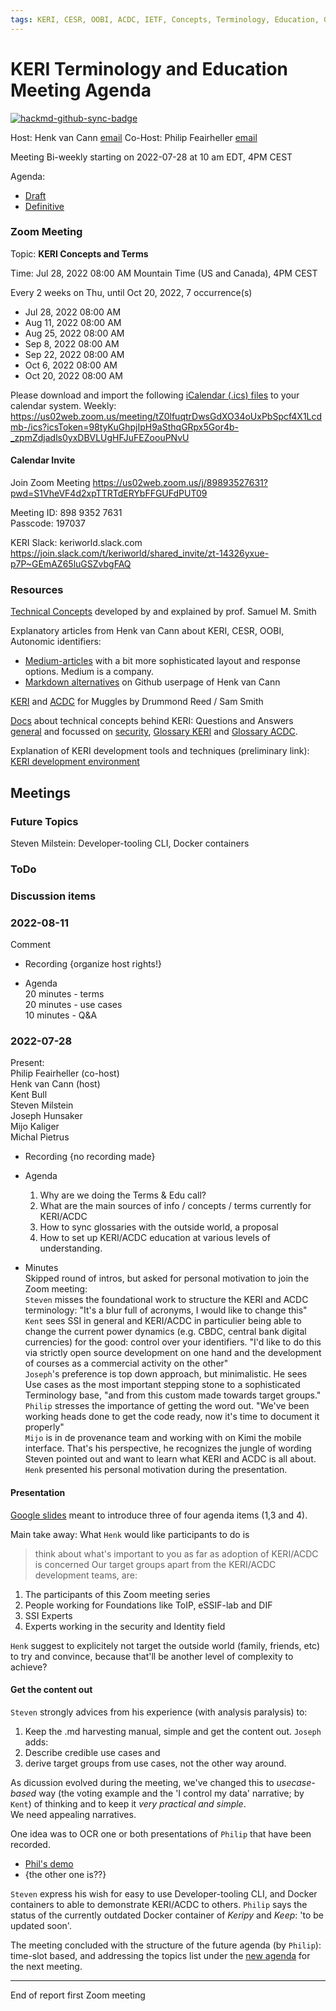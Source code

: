 ```yaml
---
tags: KERI, CESR, OOBI, ACDC, IETF, Concepts, Terminology, Education, Glossary
---
```


# KERI Terminology and Education Meeting Agenda
[![hackmd-github-sync-badge](https://hackmd.io/gHe_VCAwT9qmdzXe-Cx3MA/badge)](https://hackmd.io/gHe_VCAwT9qmdzXe-Cx3MA)

Host: Henk van Cann [email](h.vancann@blockchainbird.org)
Co-Host: Philip Feairheller [email](pfeairheller@gmail.com)

Meeting Bi-weekly starting on 2022-07-28 at 10 am EDT, 4PM CEST

Agenda:
- [Draft](https://github.com/henkvancann/WOT-terms/blob/main/agenda.md)
- [Definitive](https://github.com/weboftrust/WOT-terms/blob/main/agenda.md)

### Zoom Meeting

Topic: **KERI Concepts and Terms**

Time: Jul 28, 2022 08:00 AM Mountain Time (US and Canada), 4PM CEST

Every 2 weeks on Thu, until Oct 20, 2022, 7 occurrence(s)
- Jul 28, 2022 08:00 AM
- Aug 11, 2022 08:00 AM
- Aug 25, 2022 08:00 AM
- Sep 8, 2022 08:00 AM
- Sep 22, 2022 08:00 AM
- Oct 6, 2022 08:00 AM
- Oct 20, 2022 08:00 AM

Please download and import the following [iCalendar (.ics) files](./meeting-89893527631.ics) to your calendar system.
Weekly: https://us02web.zoom.us/meeting/tZ0lfuqtrDwsGdXO34oUxPbSpcf4X1Lcdmb-/ics?icsToken=98tyKuGhpjIpH9aSthqGRpx5Gor4b-_zpmZdjadls0yxDBVLUgHFJuFEZoouPNvU

#### Calendar Invite
Join Zoom Meeting
https://us02web.zoom.us/j/89893527631?pwd=S1VheVF4d2xpTTRTdERYbFFGUFdPUT09

Meeting ID: 898 9352 7631\
Passcode: 197037

KERI Slack: keriworld.slack.com
https://join.slack.com/t/keriworld/shared_invite/zt-14326yxue-p7P~GEmAZ65luGSZvbgFAQ

### Resources
[Technical Concepts](https://keri.one/keri-resources) developed by and explained by prof. Samuel M. Smith

Explanatory articles from Henk van Cann about KERI, CESR, OOBI, Autonomic identifiers:

- [Medium-articles](https://medium.com/happy-blockchains) with a bit more sophisticated layout and response options. Medium is a company.
- [Markdown alternatives](https://henkvancann.github.io) on Github userpage of Henk van Cann

[KERI](https://github.com/SmithSamuelM/Papers/blob/master/presentations/KERI_for_Muggles.pdf) and [ACDC](https://docs.google.com/presentation/d/1mO1EZa9BcjAjWEzw7DWi124uMfyNyDeM3HuajsGNoTo/edit#slide=id.ga411be7e84_0_0) for Muggles by Drummond Reed / Sam Smith

[Docs](https://github.com/WebOfTrust/keri/tree/main/docs) about technical concepts behind KERI: Questions and Answers [general](https://github.com/WebOfTrust/keri/blob/main/docs/Q-and-A.md) and focussed on [security](https://github.com/WebOfTrust/keri/blob/main/docs/Q-and-A-Security.md), [Glossary KERI](https://github.com/WebOfTrust/keri/blob/main/docs/Glossary.md) and [Glossary ACDC](https://github.com/trustoverip/acdc/wiki).

Explanation of KERI development tools and techniques (preliminary link): [KERI development environment](https://github.com/henkvancann/keri-1/blob/main/docs/keri-dev-env.md)

## Meetings

### Future Topics
Steven Milstein: Developer-tooling CLI, Docker containers

### ToDo

### Discussion items

### 2022-08-11

 Comment

- Recording {organize host rights!}

- Agenda\
 20 minutes - terms\
 20 minutes - use cases\
 10 minutes - Q&A
 
### 2022-07-28

Present:\
Philip Feairheller (co-host)\
Henk van Cann (host)\
Kent Bull\
Steven Milstein\
Joseph Hunsaker\
Mijo Kaliger\
Michal Pietrus

- Recording {no recording made}

- Agenda

  1. Why are we doing the Terms & Edu call?
  2. What are the main sources of info / concepts / terms currently for KERI/ACDC
  3. How to sync glossaries with the outside world, a proposal
  4. How to set up KERI/ACDC education at various levels of understanding.

- Minutes\
  Skipped round of intros, but asked for personal motivation to join the Zoom meeting:\
  `Steven` misses the foundational work to structure the KERI and ACDC terminology: "It's a blur full of acronyms, I would like to change this"\
  `Kent` sees SSI in general and KERI/ACDC in particulier being able to change the current power dynamics (e.g. CBDC, central bank digital currencies) for the good: control over your identifiers. "I'd like to do this via strictly open source development on one hand and the development of courses as a commercial activity on the other"\
  `Joseph`'s preference is top down approach, but minimalistic. He sees Use cases as the most important stepping stone to a sophisticated Terminology base, "and from this custom made towards target groups."\
  `Philip` stresses the importance of getting the word out. "We've been working heads done to get the code ready, now it's time to document it properly"\
  `Mijo` is in de provenance team and working with on Kimi the mobile interface. That's his perspective, he recognizes the jungle of wording Steven pointed out and want to learn what KERI and ACDC is all about.\
  `Henk` presented his personal motivation during the presentation.

#### Presentation

[Google slides](https://docs.google.com/presentation/d/1Aqj8GkiLLo2bvwJK_9wU3h_1vGtYVU5zKe4KjFQ-Ga4/edit#slide=id.g13fad489b5e_0_175) meant to introduce three of four agenda items (1,3 and 4).

Main take away: What `Henk` would like participants to do is 
> think about what's important to you
> as far as adoption of KERI/ACDC is concerned
Our target groups apart from the KERI/ACDC development teams, are:
1. The participants of this Zoom meeting series
2. People working for Foundations like ToIP, eSSIF-lab and DIF
3. SSI Experts
4. Experts working in the security and Identity field

`Henk` suggest to explicitely not target the outside world (family, friends, etc) to try and convince, because that'll be another level of complexity to achieve?

#### Get the content out

`Steven` strongly advices from his experience (with analysis paralysis) to:
1. Keep the .md harvesting manual, simple and get the content out.
`Joseph` adds:
2. Describe credible use cases and 
3. derive target groups from use cases, not the other way around.

As dicussion evolved during the meeting, we've changed this to *usecase-based* way (the voting example and the 'I control my data' narrative; by `Kent`) of thinking and to keep it *very practical and simple*.\
We need appealing narratives.

One idea was to OCR one or both presentations of `Philip` that have been recorded. 
- [Phil's demo](https://onedrive.live.com/?authkey=%21AMjKofNCEMxYC10&cid=67133A6AC26E649A&id=67133A6AC26E649A%21118&parId=root&o=OneUp)
- {the other one is??}

`Steven` express his wish for easy to use Developer-tooling CLI, and Docker containers to able to demonstrate KERI/ACDC to others. `Philip` says the status of the currently outdated Docker container of *Keripy* and *Keep*: 'to be updated soon'.

The meeting concluded with the structure of the future agenda (by `Philip`): time-slot based, and addressing the topics list under the [new agenda](./2022-08-11) for the next meeting.

---

End of report first Zoom meeting
